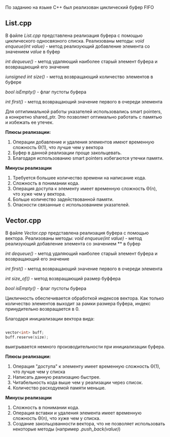 По заданию на языке C++ был реализован циклический буфер FIFO

## **List.cpp**

В файле *List.cpp* представлена реализация буфера с помощью циклического односвязного списка.
Реализованы методы:
*void enqueue(int value)* - метод реализующий добавление элемента со значением *value* в буфер

*int dequeue()*           - метод удаляющий наиболее старый элемент буфера и возвращающий его значение

*iunsigned int size()*    - метод возвращающий количество элементов в буфере

*bool isEmpty()*          - флаг пустоты буфера

*int first()*             - метод возвращающий значение первого в очереди элемента


Для оптипимальной работы указателей использовались smart pointers, а конкретно shared_ptr. 
Это позволяет оптимально работать с памятью и избежать ее утечек.


**Плюсы реализации:**

1. Операции добавление и удаления элементов имеют временную сложность Θ(1), что лучше чем у вектора
2. Буфер в данной реализации проще закольцевать.
3. Благодаря использованию smart pointers избегаются утечки памяти.

**Минусы реализации**

1. Требуется большее количество времени на написание кода.
2. Сложность в понимании кода.
3. Операция доступа к элементу имеет временную сложность Θ(n), что хуже чем у вектора.
4. Больше количество задействованной памяти.
5. Опасности связанные с использованием указателей.


## **Vector.cpp**

В файле *Vector.cpp* представлена реализация буфера с помощью вектора.
Реализованы методы:
*void enqueue(int value)* - метод реализующий добавление элемента со значением ** в буфер

*int dequeue()*           - метод удаляющий наиболее старый элемент буфера и возвращающий его значение

*int first()*             - метод возвращающий значение первого в очереди элемента

*int size_of()*           - метод возвращающий размер буффера

*bool isEmpty()*          - флаг пустоты буфера

Цикличность обеспечивается обработкой индексов вектора. Как только количество элементов выходит за рамки размера буфера,
индекс принудительно возвращается в 0.

Благодаря инициализации вектора вида:
```cpp

vector<int> buff;
buff.reserve(size);

```
выигрывается немного производительности при инициализации буфера.


**Плюсы реализации:**

1. Операция "доступа" к элементу имеет временную сложность Θ(1), что лучше чем у списка
2. Написать данную реализацию быстрее.
3. Читабельность кода выше чем у реализации через список.
4. Количество расходуемой памяти меньше.

**Минусы реализации**

1. Сложность в понимании кода.
2. Операция вставки и удаления элемента имеет временную сложность Θ(n), что хуже чем у списка.
3. Создание закольцованности вектора, что не позволяет использовать некоторые методы (например *.push_back(value)*)